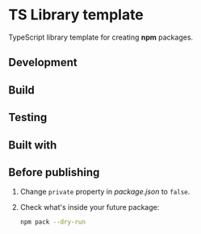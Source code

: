 # TS Library template

TypeScript library template for creating **npm** packages.

## Development

## Build

## Testing

## Built with

## Before publishing

1. Change `private` property in _package.json_ to `false`.
2. Check what's inside your future package:

   ```sh
   npm pack --dry-run
   ```
